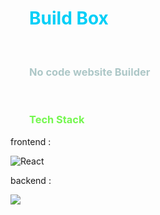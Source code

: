 <h1 style="padding-left:30px;color:#02cff7">Build Box</h1>
<br>
<h3 style="padding-left:30px;color:#adc7c7">No code website Builder</h3>
<br>
<h3 style="padding-left:30px;color:#74f74f">Tech Stack</h3>
<div>
<p>frontend : <p><img src="https://img.shields.io/badge/react-white?style=for-the-badge&logo=react&logoColor=blue" alt="React"><br>
<p>backend : </p><img src="https://img.shields.io/badge/supabase-white?style=for-the-badge&logo=supabase&logoColor=green" >
</div>